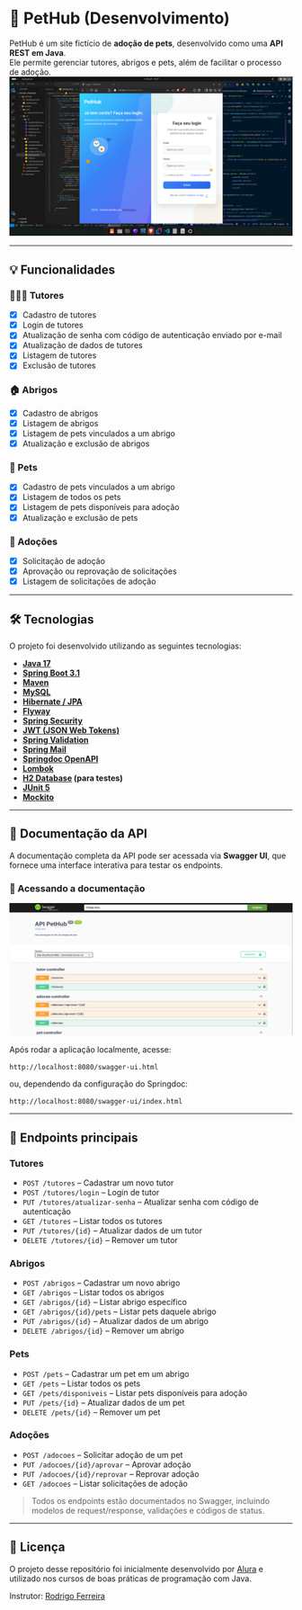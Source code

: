 # 🐾 PetHub (Desenvolvimento)

PetHub é um site fictício de **adoção de pets**, desenvolvido como uma **API REST em Java**.  
Ele permite gerenciar tutores, abrigos e pets, além de facilitar o processo de adoção.
[![PetHub](https://github.com/MartnsDev/PetHub/blob/de7128d0926ead0a8b8d81287e223c0079262932/petHub.png)](https://github.com/MartnsDev/PetHub/blob/de7128d0926ead0a8b8d81287e223c0079262932/petHub.png)

---

## 💡 Funcionalidades

### 🧑‍🤝‍🧑 Tutores
- [x] Cadastro de tutores
- [x] Login de tutores
- [x] Atualização de senha com código de autenticação enviado por e-mail
- [x] Atualização de dados de tutores
- [x] Listagem de tutores
- [x] Exclusão de tutores

### 🏠 Abrigos
- [x] Cadastro de abrigos
- [x] Listagem de abrigos
- [x] Listagem de pets vinculados a um abrigo
- [x] Atualização e exclusão de abrigos

### 🐶 Pets
- [x] Cadastro de pets vinculados a um abrigo
- [x] Listagem de todos os pets
- [x] Listagem de pets disponíveis para adoção
- [x] Atualização e exclusão de pets

### 📝 Adoções
- [x] Solicitação de adoção
- [x] Aprovação ou reprovação de solicitações
- [x] Listagem de solicitações de adoção

---
## 🛠 Tecnologias

O projeto foi desenvolvido utilizando as seguintes tecnologias:

- **[Java 17](https://www.oracle.com/java/)**
- **[Spring Boot 3.1](https://spring.io/projects/spring-boot)**
- **[Maven](https://maven.apache.org/)**
- **[MySQL](https://www.mysql.com/)**
- **[Hibernate / JPA](https://hibernate.org/)**
- **[Flyway](https://flywaydb.org/)**
- **[Spring Security](https://spring.io/projects/spring-security)**
- **[JWT (JSON Web Tokens)](https://github.com/jwtk/jjwt)**
- **[Spring Validation](https://docs.spring.io/spring-framework/reference/validation.html)**
- **[Spring Mail](https://spring.io/projects/spring-boot)**
- **[Springdoc OpenAPI](https://springdoc.org/)**
- **[Lombok](https://projectlombok.org/)**
- **[H2 Database](https://www.h2database.com/) (para testes)**
- **[JUnit 5](https://junit.org/junit5/)**
- **[Mockito](https://site.mockito.org/)**
---

## 📄 Documentação da API

A documentação completa da API pode ser acessada via **Swagger UI**, que fornece uma interface interativa para testar os endpoints.

### 🔗 Acessando a documentação
[![Documentação Swagger](Swagger-Doc.png)](https://github.com/MartnsDev/PetHub/blob/96685891faee03d7f33538b77c1d26e7027bca1c/Swagger-Doc.png)

Após rodar a aplicação localmente, acesse:

```
http://localhost:8080/swagger-ui.html
```
ou, dependendo da configuração do Springdoc:

```
http://localhost:8080/swagger-ui/index.html
```
---

## 🔑 Endpoints principais

### Tutores
- `POST /tutores` – Cadastrar um novo tutor  
- `POST /tutores/login` – Login de tutor  
- `PUT /tutores/atualizar-senha` – Atualizar senha com código de autenticação  
- `GET /tutores` – Listar todos os tutores  
- `PUT /tutores/{id}` – Atualizar dados de um tutor  
- `DELETE /tutores/{id}` – Remover um tutor  

### Abrigos
- `POST /abrigos` – Cadastrar um novo abrigo  
- `GET /abrigos` – Listar todos os abrigos  
- `GET /abrigos/{id}` – Listar abrigo específico  
- `GET /abrigos/{id}/pets` – Listar pets daquele abrigo  
- `PUT /abrigos/{id}` – Atualizar dados de um abrigo  
- `DELETE /abrigos/{id}` – Remover um abrigo  

### Pets
- `POST /pets` – Cadastrar um pet em um abrigo  
- `GET /pets` – Listar todos os pets  
- `GET /pets/disponiveis` – Listar pets disponíveis para adoção  
- `PUT /pets/{id}` – Atualizar dados de um pet  
- `DELETE /pets/{id}` – Remover um pet  

### Adoções
- `POST /adocoes` – Solicitar adoção de um pet  
- `PUT /adocoes/{id}/aprovar` – Aprovar adoção  
- `PUT /adocoes/{id}/reprovar` – Reprovar adoção  
- `GET /adocoes` – Listar solicitações de adoção  

> Todos os endpoints estão documentados no Swagger, incluindo modelos de request/response, validações e códigos de status.

---

## 📝 Licença

O projeto desse repositório foi inicialmente desenvolvido por [Alura](https://www.alura.com.br) e utilizado nos cursos de boas práticas de programação com Java.  

Instrutor: [Rodrigo Ferreira](https://cursos.alura.com.br/user/rodrigo-ferreira)
